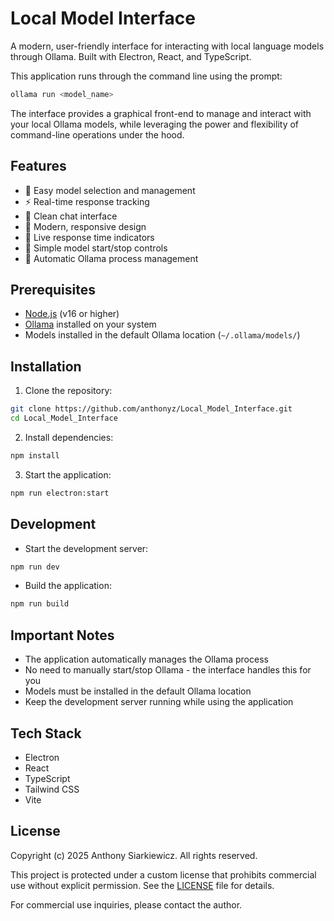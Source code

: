 # Local Model Interface

A modern, user-friendly interface for interacting with local language models through Ollama. Built with Electron, React, and TypeScript.

This application runs through the command line using the prompt:
```bash
ollama run <model_name>
```

The interface provides a graphical front-end to manage and interact with your local Ollama models, while leveraging the power and flexibility of command-line operations under the hood.

## Features

- 🚀 Easy model selection and management
- ⚡ Real-time response tracking
- 💬 Clean chat interface
- 🎨 Modern, responsive design
- 🔄 Live response time indicators
- 🛑 Simple model start/stop controls
- 🤖 Automatic Ollama process management

## Prerequisites

- [Node.js](https://nodejs.org/) (v16 or higher)
- [Ollama](https://ollama.ai/) installed on your system
- Models installed in the default Ollama location (`~/.ollama/models/`)

## Installation

1. Clone the repository:
```bash
git clone https://github.com/anthonyz/Local_Model_Interface.git
cd Local_Model_Interface
```

2. Install dependencies:
```bash
npm install
```

3. Start the application:
```bash
npm run electron:start
```

## Development

- Start the development server:
```bash
npm run dev
```

- Build the application:
```bash
npm run build
```

## Important Notes

- The application automatically manages the Ollama process
- No need to manually start/stop Ollama - the interface handles this for you
- Models must be installed in the default Ollama location
- Keep the development server running while using the application

## Tech Stack

- Electron
- React
- TypeScript
- Tailwind CSS
- Vite

## License

Copyright (c) 2025 Anthony Siarkiewicz. All rights reserved.

This project is protected under a custom license that prohibits commercial use without explicit permission. See the [LICENSE](LICENSE) file for details.

For commercial use inquiries, please contact the author. 